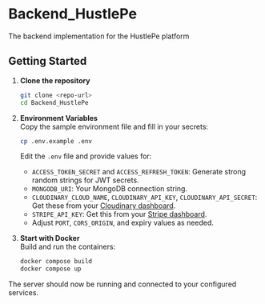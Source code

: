 # Backend_HustlePe

The backend implementation for the HustlePe platform

## Getting Started

1. **Clone the repository**  
   ```bash
   git clone <repo-url>
   cd Backend_HustlePe
   ```

2. **Environment Variables**  
   Copy the sample environment file and fill in your secrets:
   ```bash
   cp .env.example .env
   ```
   Edit the `.env` file and provide values for:
   - `ACCESS_TOKEN_SECRET` and `ACCESS_REFRESH_TOKEN`: Generate strong random strings for JWT secrets.
   - `MONGODB_URI`: Your MongoDB connection string.
   - `CLOUDINARY_CLOUD_NAME`, `CLOUDINARY_API_KEY`, `CLOUDINARY_API_SECRET`: Get these from your [Cloudinary dashboard](https://cloudinary.com/).
   - `STRIPE_API_KEY`: Get this from your [Stripe dashboard](https://dashboard.stripe.com/apikeys).
   - Adjust `PORT`, `CORS_ORIGIN`, and expiry values as needed.

3. **Start with Docker**  
   Build and run the containers:
   ```bash
   docker compose build
   docker compose up
   ```

The server should now be running and connected to your configured services.